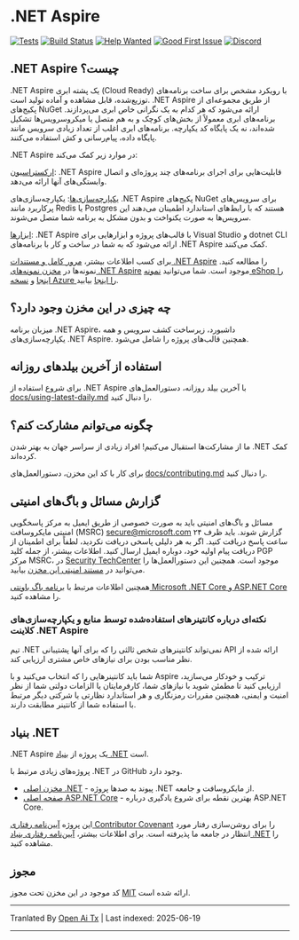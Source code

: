 # .NET Aspire

[![Tests](https://github.com/dotnet/aspire/actions/workflows/tests.yml/badge.svg?branch=main&event=push)](https://github.com/dotnet/aspire/actions/workflows/tests.yml)
[![Build Status](https://dev.azure.com/dnceng-public/public/_apis/build/status%2Fdotnet%2Faspire%2Fdotnet.aspire?branchName=main)](https://dev.azure.com/dnceng-public/public/_build/latest?definitionId=274&branchName=main)
[![Help Wanted](https://img.shields.io/github/issues/dotnet/aspire/help%20wanted?style=flat&color=%24EC820&label=help%20wanted)](https://github.com/dotnet/aspire/labels/help%20wanted)
[![Good First Issue](https://img.shields.io/github/issues/dotnet/aspire/good%20first%20issue?style=flat&color=%24EC820&label=good%20first%20issue)](https://github.com/dotnet/aspire/labels/good%20first%20issue)
[![Discord](https://img.shields.io/discord/732297728826277939?style=flat&logo=discord&logoColor=white&label=Join%20our%20Discord&labelColor=512bd4&color=cyan)](https://discord.com/invite/h87kDAHQgJ)

## .NET Aspire چیست؟

.NET Aspire یک پشته ابری (Cloud Ready) با رویکرد مشخص برای ساخت برنامه‌های توزیع‌شده، قابل مشاهده و آماده تولید است. .NET Aspire از طریق مجموعه‌ای از پکیج‌های NuGet ارائه می‌شود که هر کدام به یک نگرانی خاص ابری می‌پردازند. برنامه‌های ابری معمولاً از بخش‌های کوچک و به هم متصل یا میکروسرویس‌ها تشکیل شده‌اند، نه یک پایگاه کد یکپارچه. برنامه‌های ابری اغلب از تعداد زیادی سرویس مانند پایگاه داده، پیام‌رسانی و کش استفاده می‌کنند.

.NET Aspire در موارد زیر کمک می‌کند:

[ارکستراسیون](https://learn.microsoft.com/dotnet/aspire/get-started/aspire-overview?#orchestration): .NET Aspire قابلیت‌هایی برای اجرای برنامه‌های چند پروژه‌ای و اتصال وابستگی‌های آنها ارائه می‌دهد.

[یکپارچه‌سازی‌ها](https://learn.microsoft.com/dotnet/aspire/get-started/aspire-overview?#net-aspire-integrations): یکپارچه‌سازی‌های .NET Aspire پکیج‌های NuGet برای سرویس‌های پرکاربرد مانند Redis یا Postgres هستند که با رابط‌های استاندارد اطمینان می‌دهند این سرویس‌ها به صورت یکنواخت و بدون مشکل به برنامه شما متصل می‌شوند.

[ابزارها](https://learn.microsoft.com/dotnet/aspire/get-started/aspire-overview?#project-templates-and-tooling): .NET Aspire با قالب‌های پروژه و ابزارهایی برای Visual Studio و dotnet CLI ارائه می‌شود که به شما در ساخت و کار با برنامه‌های .NET Aspire کمک می‌کنند.

برای کسب اطلاعات بیشتر، [مرور کامل و مستندات .NET Aspire](https://learn.microsoft.com/dotnet/aspire/) را مطالعه کنید. نمونه‌ها در [مخزن نمونه‌های .NET Aspire](https://github.com/dotnet/aspire-samples) موجود است. شما می‌توانید [نمونه eShop را اینجا](https://github.com/dotnet/eshop) و [نسخه Azure را اینجا](https://github.com/Azure-Samples/eShopOnAzure) بیابید.

## چه چیزی در این مخزن وجود دارد؟

میزبان برنامه .NET Aspire، داشبورد، زیرساخت کشف سرویس و همه یکپارچه‌سازی‌های .NET Aspire. همچنین قالب‌های پروژه را شامل می‌شود.

## استفاده از آخرین بیلدهای روزانه

برای شروع استفاده از .NET Aspire با آخرین بیلد روزانه، دستورالعمل‌های [docs/using-latest-daily.md](https://raw.githubusercontent.com/dotnet/aspire/main/docs/using-latest-daily.md) را دنبال کنید.

## چگونه می‌توانم مشارکت کنم؟

ما از مشارکت‌ها استقبال می‌کنیم! افراد زیادی از سراسر جهان به بهتر شدن .NET کمک کرده‌اند.

برای کار با کد این مخزن، دستورالعمل‌های [docs/contributing.md](https://raw.githubusercontent.com/dotnet/aspire/main/docs/contributing.md) را دنبال کنید.

## گزارش مسائل و باگ‌های امنیتی

مسائل و باگ‌های امنیتی باید به صورت خصوصی از طریق ایمیل به مرکز پاسخگویی امنیتی مایکروسافت (MSRC) <secure@microsoft.com> گزارش شوند. باید ظرف ۲۴ ساعت پاسخ دریافت کنید. اگر به هر دلیلی پاسخی دریافت نکردید، لطفاً برای اطمینان از دریافت پیام اولیه خود، دوباره ایمیل ارسال کنید. اطلاعات بیشتر، از جمله کلید PGP مرکز MSRC، در [Security TechCenter](https://www.microsoft.com/msrc/faqs-report-an-issue) موجود است. همچنین این دستورالعمل‌ها را می‌توانید در [مستند امنیتی این مخزن](https://raw.githubusercontent.com/dotnet/aspire/main/SECURITY.md) بیابید.

همچنین اطلاعات مرتبط با [برنامه باگ باونتی Microsoft .NET Core و ASP.NET Core](https://www.microsoft.com/msrc/bounty-dot-net-core) را مشاهده کنید.

### نکته‌ای درباره کانتینرهای استفاده‌شده توسط منابع و یکپارچه‌سازی‌های کلاینت .NET Aspire

تیم .NET نمی‌تواند کانتینرهای شخص ثالثی را که برای آنها پشتیبانی API ارائه شده از نظر مناسب بودن برای نیازهای خاص مشتری ارزیابی کند.

شما باید کانتینرهایی را که انتخاب می‌کنید و با Aspire ترکیب و خودکار می‌سازید، ارزیابی کنید تا مطمئن شوید با نیازهای شما، کارفرمایتان یا الزامات دولتی شما از نظر امنیت و ایمنی، همچنین مقررات رمزنگاری و هر استاندارد نظارتی یا شرکتی دیگر مرتبط با استفاده شما از کانتینر مطابقت دارند.

## بنیاد .NET

.NET Aspire یک پروژه از [بنیاد .NET](https://www.dotnetfoundation.org/projects) است.

پروژه‌های زیادی مرتبط با .NET در GitHub وجود دارد.

* [مخزن اصلی .NET](https://github.com/Microsoft/dotnet) - پیوند به صدها پروژه .NET از مایکروسافت و جامعه.
* [صفحه اصلی ASP.NET Core](https://docs.microsoft.com/aspnet/core) - بهترین نقطه برای شروع یادگیری درباره ASP.NET Core.

این پروژه [آیین‌نامه رفتاری Contributor Covenant](https://contributor-covenant.org) را برای روشن‌سازی رفتار مورد انتظار در جامعه ما پذیرفته است. برای اطلاعات بیشتر، [آیین‌نامه رفتاری بنیاد .NET](https://www.dotnetfoundation.org/code-of-conduct) را مشاهده کنید.

## مجوز

کد موجود در این مخزن تحت مجوز [MIT](https://raw.githubusercontent.com/dotnet/aspire/main/LICENSE.TXT) ارائه شده است.

---

Tranlated By [Open Ai Tx](https://github.com/OpenAiTx/OpenAiTx) | Last indexed: 2025-06-19

---